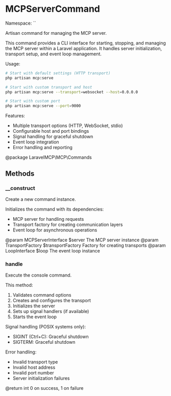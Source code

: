 # MCPServerCommand

Namespace: ``

Artisan command for managing the MCP server.

This command provides a CLI interface for starting, stopping, and managing
the MCP server within a Laravel application. It handles server initialization,
transport setup, and event loop management.

Usage:
```bash
# Start with default settings (HTTP transport)
php artisan mcp:serve

# Start with custom transport and host
php artisan mcp:serve --transport=websocket --host=0.0.0.0

# Start with custom port
php artisan mcp:serve --port=9000
```

Features:
- Multiple transport options (HTTP, WebSocket, stdio)
- Configurable host and port bindings
- Signal handling for graceful shutdown
- Event loop integration
- Error handling and reporting

@package LaravelMCP\MCP\Commands

## Methods

### __construct

Create a new command instance.

Initializes the command with its dependencies:
- MCP server for handling requests
- Transport factory for creating communication layers
- Event loop for asynchronous operations

@param MCPServerInterface $server The MCP server instance
@param TransportFactory $transportFactory Factory for creating transports
@param LoopInterface $loop The event loop instance

### handle

Execute the console command.

This method:
1. Validates command options
2. Creates and configures the transport
3. Initializes the server
4. Sets up signal handlers (if available)
5. Starts the event loop

Signal handling (POSIX systems only):
- SIGINT (Ctrl+C): Graceful shutdown
- SIGTERM: Graceful shutdown

Error handling:
- Invalid transport type
- Invalid host address
- Invalid port number
- Server initialization failures

@return int 0 on success, 1 on failure

